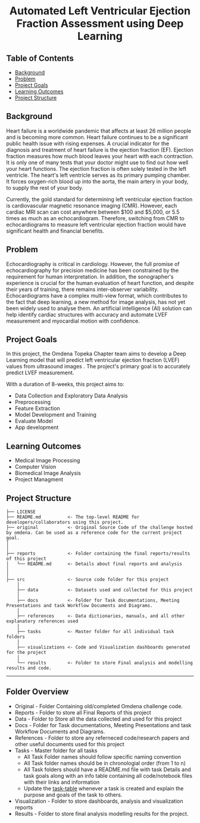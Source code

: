 <h1 align="center">Automated Left Ventricular Ejection Fraction Assessment using Deep Learning</h1>

<h2>Table of Contents</h2>

<ul>
  <li><a href="#background">Background</a></li>
  <li><a href="#problem">Problem</a></li>
  <li><a href="#project-goals">Project Goals</a></li>
  <li><a href="#learning-outcomes">Learning Outcomes</a></li>
  <li><a href="#project-structure">Project Structure</a></li>
</ul>


<h2 id="background">Background</h2>

Heart failure is a worldwide pandemic that affects at least 26 million people and is becoming more common. Heart failure continues to be a significant public health issue with rising expenses. A crucial indicator for the diagnosis and treatment of heart failure is the ejection fraction (EF). Ejection fraction measures how much blood leaves your heart with each contraction. It is only one of many tests that your doctor might use to find out how well your heart functions. The ejection fraction is often solely tested in the left ventricle. The heart's left ventricle serves as its primary pumping chamber. It forces oxygen-rich blood up into the aorta, the main artery in your body, to supply the rest of your body. 

Currently, the gold standard for determining left ventricular ejection fraction is cardiovascular magnetic resonance imaging (CMR). However, each cardiac MRI scan can cost anywhere between $100 and $5,000, or 5.5 times as much as an echocardiogram. Therefore, switching from CMR to echocardiograms to measure left ventricular ejection fraction would have significant health and financial benefits.

<h2 id="problem">Problem</h2>

Echocardiography is critical in cardiology. However, the full promise of echocardiography for precision medicine has been constrained by the requirement for human interpretation. In addition, the sonographer's experience is crucial for the human evaluation of heart function, and despite their years of training, there remains inter-observer variability. Echocardiograms have a complex multi-view format, which contributes to the fact that deep learning, a new method for image analysis, has not yet been widely used to analyse them.  An artificial intelligence (AI) solution can help identify cardiac structures with accuracy and automate LVEF measurement and myocardial motion with confidence.

<h2 id="project-goals">Project Goals</h2>
In this project, the Omdena Topeka Chapter  team aims to develop a Deep Learning model that will predict left ventricular ejection fraction (LVEF) values from ultrasound images . The project's primary goal is to accurately predict LVEF measurement.

With a duration of 8-weeks, this project aims to:

* Data Collection and Exploratory Data Analysis
* Preprocessing 
* Feature Extraction
* Model Development and Training
* Evaluate Model
* App development

<h2 id="learning-outcomes">Learning Outcomes</h2>

* Medical Image Processing
* Computer Vision
* Biomedical Image Analysis
* Project Managment
           

<h2 id="project-structure">Project Structure</h2>

    ├── LICENSE
    ├── README.md          <- The top-level README for developers/collaborators using this project.
    ├── original           <- Original Source Code of the challenge hosted by omdena. Can be used as a reference code for the current project goal.
    │ 
    │
    ├── reports            <- Folder containing the final reports/results of this project
    │   └── README.md      <- Details about final reports and analysis
    │ 
    │   
    ├── src                <- Source code folder for this project
        │
        ├── data           <- Datasets used and collected for this project
        │   
        ├── docs           <- Folder for Task documentations, Meeting Presentations and task Workflow Documents and Diagrams.
        │
        ├── references     <- Data dictionaries, manuals, and all other explanatory references used 
        │
        ├── tasks          <- Master folder for all individual task folders
        │
        ├── visualizations <- Code and Visualization dashboards generated for the project
        │
        └── results        <- Folder to store Final analysis and modelling results and code.
--------

## Folder Overview

- Original          - Folder Containing old/completed Omdena challenge code.
- Reports           - Folder to store all Final Reports of this project
- Data              - Folder to Store all the data collected and used for this project 
- Docs              - Folder for Task documentations, Meeting Presentations and task Workflow Documents and Diagrams.
- References        - Folder to store any referneced code/research papers and other useful documents used for this project
- Tasks             - Master folder for all tasks
  - All Task Folder names should follow specific naming convention
  - All Task folder names should be in chronologial order (from 1 to n)
  - All Task folders should have a README.md file with task Details and task goals along with an info table containing all code/notebook files with their links and information
  - Update the [task-table](./src/tasks/README.md#task-table) whenever a task is created and explain the purpose and goals of the task to others.
- Visualization     - Folder to store dashboards, analysis and visualization reports
- Results           - Folder to store final analysis modelling results for the project.


